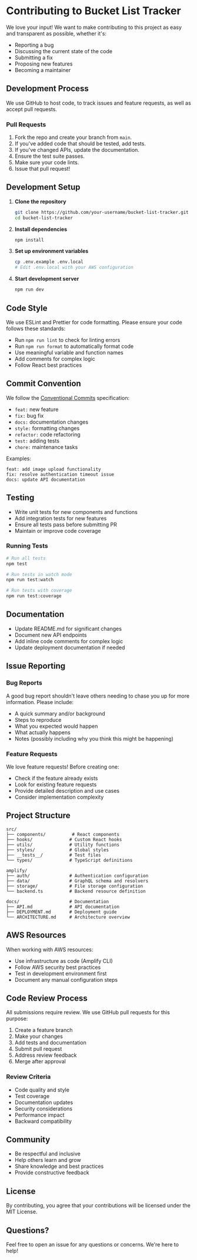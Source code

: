 # Contributing to Bucket List Tracker

We love your input! We want to make contributing to this project as easy and transparent as possible, whether it's:

- Reporting a bug
- Discussing the current state of the code
- Submitting a fix
- Proposing new features
- Becoming a maintainer

## Development Process

We use GitHub to host code, to track issues and feature requests, as well as accept pull requests.

### Pull Requests

1. Fork the repo and create your branch from `main`.
2. If you've added code that should be tested, add tests.
3. If you've changed APIs, update the documentation.
4. Ensure the test suite passes.
5. Make sure your code lints.
6. Issue that pull request!

## Development Setup

1. **Clone the repository**
   ```bash
   git clone https://github.com/your-username/bucket-list-tracker.git
   cd bucket-list-tracker
   ```

2. **Install dependencies**
   ```bash
   npm install
   ```

3. **Set up environment variables**
   ```bash
   cp .env.example .env.local
   # Edit .env.local with your AWS configuration
   ```

4. **Start development server**
   ```bash
   npm run dev
   ```

## Code Style

We use ESLint and Prettier for code formatting. Please ensure your code follows these standards:

- Run `npm run lint` to check for linting errors
- Run `npm run format` to automatically format code
- Use meaningful variable and function names
- Add comments for complex logic
- Follow React best practices

## Commit Convention

We follow the [Conventional Commits](https://www.conventionalcommits.org/) specification:

- `feat:` new feature
- `fix:` bug fix
- `docs:` documentation changes
- `style:` formatting changes
- `refactor:` code refactoring
- `test:` adding tests
- `chore:` maintenance tasks

Examples:
```
feat: add image upload functionality
fix: resolve authentication timeout issue
docs: update API documentation
```

## Testing

- Write unit tests for new components and functions
- Add integration tests for new features
- Ensure all tests pass before submitting PR
- Maintain or improve code coverage

### Running Tests

```bash
# Run all tests
npm test

# Run tests in watch mode
npm run test:watch

# Run tests with coverage
npm run test:coverage
```

## Documentation

- Update README.md for significant changes
- Document new API endpoints
- Add inline code comments for complex logic
- Update deployment documentation if needed

## Issue Reporting

### Bug Reports

A good bug report shouldn't leave others needing to chase you up for more information. Please include:

- A quick summary and/or background
- Steps to reproduce
- What you expected would happen
- What actually happens
- Notes (possibly including why you think this might be happening)

### Feature Requests

We love feature requests! Before creating one:

- Check if the feature already exists
- Look for existing feature requests
- Provide detailed description and use cases
- Consider implementation complexity

## Project Structure

```
src/
├── components/          # React components
├── hooks/              # Custom React hooks
├── utils/              # Utility functions
├── styles/             # Global styles
├── __tests__/          # Test files
└── types/              # TypeScript definitions

amplify/
├── auth/               # Authentication configuration
├── data/               # GraphQL schema and resolvers
├── storage/            # File storage configuration
└── backend.ts          # Backend resource definition

docs/                   # Documentation
├── API.md              # API documentation
├── DEPLOYMENT.md       # Deployment guide
└── ARCHITECTURE.md     # Architecture overview
```

## AWS Resources

When working with AWS resources:

- Use infrastructure as code (Amplify CLI)
- Follow AWS security best practices
- Test in development environment first
- Document any manual configuration steps

## Code Review Process

All submissions require review. We use GitHub pull requests for this purpose:

1. Create a feature branch
2. Make your changes
3. Add tests and documentation
4. Submit pull request
5. Address review feedback
6. Merge after approval

### Review Criteria

- Code quality and style
- Test coverage
- Documentation updates
- Security considerations
- Performance impact
- Backward compatibility

## Community

- Be respectful and inclusive
- Help others learn and grow
- Share knowledge and best practices
- Provide constructive feedback

## License

By contributing, you agree that your contributions will be licensed under the MIT License.

## Questions?

Feel free to open an issue for any questions or concerns. We're here to help!
